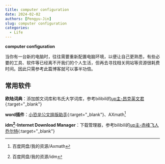 ```yaml
---
title: computer configuration
date: 2024-02-02
authors: [Pengyu-Jin]
slug: computer configuration
categories:
  - Life
---
```


**computer configuration**

当你有一台新的电脑时，往往需要重新配置电脑环境，以便让自己更熟悉，有些必要的工具、软件等已经离不开我们的个人生活，但再去寻找相关网站等资源很耗费时间。因此只需参考此篇博客就可以事半功倍。

<!-- more -->

## 常用软件
**欧陆词典**：添加朗文词库和韦氏大学词库，参考bilibili的[up主-昂克英文君](https://www.bilibili.com/video/BV1fK4y1E7mC?p=1&vd_source=a69c9948d8c31b427ccd421455913cab){:target="_blank"}

**word插件**：[小恐龙公文排版助手](https://xkonglong.com/){:target="_blank"}、AXmath[^1]

**idm[^2]-Internet Download Manager**：下载管理器，参考bilibili的[up主-赤峰飞人乔尔特](https://www.bilibili.com/video/BV1uT4y1h7y5/?spm_id_from=333.1007.top_right_bar_window_history.content.click&vd_source=a69c9948d8c31b427ccd421455913cab){:target="_blank"}

[^1]:百度网盘/我的资源/Axmath

[^2]:百度网盘/我的资源/idm
